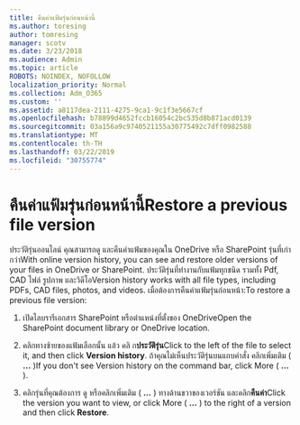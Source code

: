 ```yaml
---
title: คืนค่าแฟ้มรุ่นก่อนหน้านี้
ms.author: toresing
author: tomresing
manager: scotv
ms.date: 3/23/2018
ms.audience: Admin
ms.topic: article
ROBOTS: NOINDEX, NOFOLLOW
localization_priority: Normal
ms.collection: Adm_O365
ms.custom: ''
ms.assetid: a8117dea-2111-4275-9ca1-9c1f3e5667cf
ms.openlocfilehash: b78899d4652fccb16054c2bc535d8b871acd0139
ms.sourcegitcommit: 03a156a9c9740521155a30775492c7dff0982588
ms.translationtype: MT
ms.contentlocale: th-TH
ms.lasthandoff: 03/22/2019
ms.locfileid: "30755774"
---
```

# <a name="restore-a-previous-file-version"></a><span data-ttu-id="d9405-102">คืนค่าแฟ้มรุ่นก่อนหน้านี้</span><span class="sxs-lookup"><span data-stu-id="d9405-102">Restore a previous file version</span></span>

<span data-ttu-id="d9405-103">ประวัติรุ่นออนไลน์ คุณสามารถดู และคืนค่าแฟ้มของคุณใน OneDrive หรือ SharePoint รุ่นที่เก่ากว่า</span><span class="sxs-lookup"><span data-stu-id="d9405-103">With online version history, you can see and restore older versions of your files in OneDrive or SharePoint.</span></span> <span data-ttu-id="d9405-104">ประวัติรุ่นที่ทำงานกับแฟ้มทุกชนิด รวมทั้ง Pdf, CAD ไฟล์ รูปภาพ และวิดีโอ</span><span class="sxs-lookup"><span data-stu-id="d9405-104">Version history works with all file types, including PDFs, CAD files, photos, and videos.</span></span> <span data-ttu-id="d9405-105">เมื่อต้องการคืนค่าแฟ้มรุ่นก่อนหน้า:</span><span class="sxs-lookup"><span data-stu-id="d9405-105">To restore a previous file version:</span></span>
  
1. <span data-ttu-id="d9405-106">เปิดไลบรารีเอกสาร SharePoint หรือตำแหน่งที่ตั้งของ OneDrive</span><span class="sxs-lookup"><span data-stu-id="d9405-106">Open the SharePoint document library or OneDrive location.</span></span>
    
2. <span data-ttu-id="d9405-107">คลิกทางซ้ายของแฟ้มเลือกนั้น แล้ว คลิ ก**ประวัติรุ่น**</span><span class="sxs-lookup"><span data-stu-id="d9405-107">Click to the left of the file to select it, and then click **Version history**.</span></span> <span data-ttu-id="d9405-108">ถ้าคุณไม่เห็นประวัติรุ่นบนแถบคำสั่ง คลิกเพิ่มเติม ( **...** )</span><span class="sxs-lookup"><span data-stu-id="d9405-108">If you don't see Version history on the command bar, click More ( **...** ).</span></span> 
    
3. <span data-ttu-id="d9405-109">คลิกรุ่นที่คุณต้องการ ดู หรือคลิกเพิ่มเติม ( **...** ) ทางด้านขวาของเวอร์ชัน และคลิก**คืนค่า**</span><span class="sxs-lookup"><span data-stu-id="d9405-109">Click the version you want to view, or click More ( **...** ) to the right of a version and then click **Restore**.</span></span>
    

